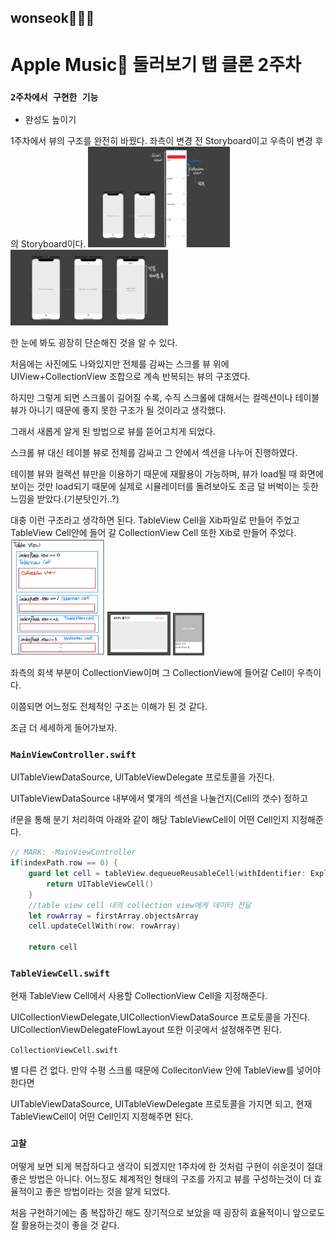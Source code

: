 ## wonseok🙋🏽‍♂️
# Apple Music 둘러보기 탭 클론 2주차

### `2주차에서 구현한 기능`
* 완성도 높이기

1주차에서 뷰의 구조를 완전히 바꿨다. 좌측이 변경 전 Storyboard이고 우측이 변경 후의 Storyboard이다.
<img width="45%" src="./photo/Before.jpg">
<img width="50%" src="./photo/After.jpg">

한 눈에 봐도 굉장히 단순해진 것을 알 수 있다.

처음에는 사진에도 나와있지만 전체를 감싸는 스크롤 뷰 위에 UIView+CollectionView 조합으로 계속 반복되는 뷰의 구조였다.

하지만 그렇게 되면 스크롤이 길어질 수록, 수직 스크롤에 대해서는 컬렉션이나 테이블뷰가 아니기 때문에 좋지 못한 구조가 될 것이라고 생각했다.

그래서 새롭게 알게 된 방법으로 뷰를 뜯어고치게 되었다.

스크롤 뷰 대신 테이블 뷰로 전체를 감싸고 그 안에서 섹션을 나누어 진행하였다.

테이블 뷰와 컬렉션 뷰만을 이용하기 때문에 재활용이 가능하며, 뷰가 load될 때 화면에 보이는 것만 load되기 때문에 실제로 시뮬레이터를 돌려보아도 조금 덜 버벅이는 듯한 느낌을 받았다.(기분탓인가..?)


대충 이런 구조라고 생각하면 된다. TableView Cell을 Xib파일로 만들어 주었고 TableView Cell안에 들어 갈 CollectionView Cell 또한 Xib로 만들어 주었다.
<img width="30%" src="./photo/drawing1.jpg">
<img width="20%" src="./photo/tbc1.png">
<img width="10%" src="./photo/cc1.png">


좌측의 회색 부분이 CollectionView이며 그 CollectionView에 들어갈 Cell이 우측이다.

이쯤되면 어느정도 전체적인 구조는 이해가 된 것 같다.

조금 더 세세하게 들어가보자.

### `MainViewController.swift`

UITableViewDataSource, UITableViewDelegate 프로토콜을 가진다. 

UITableViewDataSource 내부에서 몇개의 섹션을 나눌건지(Cell의 갯수) 정하고

if문을 통해 분기 처리하여 아래와 같이 해당 TableViewCell이 어떤 Cell인지 지정해준다.
```swift
// MARK: -MainViewController
if(indexPath.row == 0) {
    guard let cell = tableView.dequeueReusableCell(withIdentifier: ExploreTableViewCell.identifier) as? ExploreTableViewCell else{
        return UITableViewCell()
    }
    //table view cell 내의 collection view에게 데이터 전달
    let rowArray = firstArray.objectsArray
    cell.updateCellWith(row: rowArray) 
    
    return cell
``` 

### `TableViewCell.swift`

현재 TableView Cell에서 사용할 CollectionView Cell을 지정해준다.

UICollectionViewDelegate,UICollectionViewDataSource 프로토콜을 가진다. UICollectionViewDelegateFlowLayout 또한 이곳에서 설정해주면 된다.

`CollectionViewCell.swift`

별 다른 건 없다. 만약 수평 스크롤 때문에 CollecitonView 안에 TableView를 넣어야 한다면

UITableViewDataSource, UITableViewDelegate 프로토콜을 가지면 되고, 현재 TableViewCell이 어떤 Cell인지 지정해주면 된다.

### `고찰`

어떻게 보면 되게 복잡하다고 생각이 되겠지만 1주차에 한 것처럼 구현이 쉬운것이 절대 좋은 방법은 아니다.
어느정도 체계적인 형태의 구조를 가지고 뷰를 구성하는것이 더 효율적이고 좋은 방법이라는 것을 알게 되었다.

처음 구현하기에는 좀 복잡하긴 해도 장기적으로 보았을 때 굉장히 효율적이니 앞으로도 잘 활용하는것이 좋을 것 같다.

